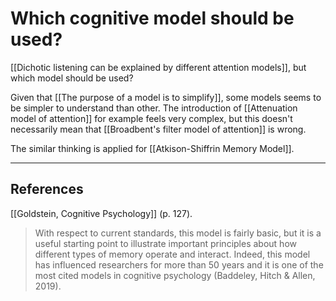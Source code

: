# Which cognitive model should be used?
[[Dichotic listening can be explained by different attention models]], but which model should be used?

Given that [[The purpose of a model is to simplify]], some models seems to be simpler to understand than other. The introduction of [[Attenuation model of attention]] for example feels very complex, but this doesn't necessarily mean that [[Broadbent's filter model of attention]] is wrong.

The similar thinking is applied for [[Atkison-Shiffrin Memory Model]].

---
## References
[[Goldstein, Cognitive Psychology]] (p. 127).
> With respect to current standards, this model is fairly basic, but it is a useful starting point to illustrate important principles about how different types of memory operate and interact. Indeed, this model has influenced researchers for more than 50 years and it is one of the most cited models in cognitive psychology (Baddeley, Hitch & Allen, 2019).
> 
<!-- #evergreen -->

<!-- {BearID:65C9C17C-1403-4DE4-903A-45AC91E5ACF5-81026-00000C209DAC4008} -->
